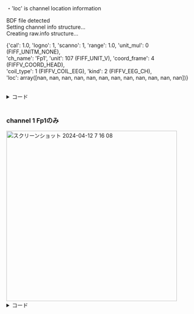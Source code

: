 



・'loc' is channel location information

BDF file detected  
Setting channel info structure...  
Creating raw.info structure...  

{'cal': 1.0, 'logno': 1, 'scanno': 1, 'range': 1.0, 'unit_mul': 0 (FIFF_UNITM_NONE),   
'ch_name': 'Fp1', 'unit': 107 (FIFF_UNIT_V), 'coord_frame': 4 (FIFFV_COORD_HEAD),   
'coil_type': 1 (FIFFV_COIL_EEG), 'kind': 2 (FIFFV_EEG_CH),   
'loc': array([nan, nan, nan, nan, nan, nan, nan, nan, nan, nan, nan, nan])}  

<br> 

<details><summary>コード</summary>  
  
```python
import mne

raw = mne.io.read_raw_bdf('/Users/ami/PycharmProjects/UCSD_pycharm/UCSD/DEAP_data/data_original/s10.bdf')

# channel Fp1, 'chs' is channel information
channel_positions = raw.info['chs'][0]
print(channel_positions)
```

</details>

<br> 


### channel 1 Fp1のみ

<img width="447" alt="スクリーンショット 2024-04-12 7 16 08" src="https://github.com/am-da/mTRF/assets/112613519/3f2e5c87-f890-4682-b233-09dd0bbe9e81">



<details><summary>コード</summary>  
  
```python

import mne
import numpy as np

raw = mne.io.read_raw_bdf('/Users/ami/PycharmProjects/UCSD_pycharm/UCSD/DEAP_data/data_original/s01.bdf', preload=True)
# 脳波のチャンネルのインデックスを指定
brain_channels = list(range(0, 32))

# 脳波のチャンネルのみを選択してデータを作成
raw_brain = raw.copy().pick_channels([raw.ch_names[i] for i in brain_channels])
print(raw_brain.ch_names)
raw_brain._data[:, 1:33] = 0


raw_brain.set_montage("biosemi32")

raw_brain.notch_filter(np.arange(50, 251, 50), filter_length='auto')

# デジタルフィルタリング
raw_brain.filter(1, 50, fir_design='firwin')

# ダウンサンプリング
raw_brain.resample(256)

print("raw._data[3]" ,raw_brain._data[3])


# ICA
# set up and fit the ICA
reject=dict(mag=4e-12, grad=4000e-13)
ica = mne.preprocessing.ICA(n_components= 2, random_state = 23, method='fastica')

picks_eeg = mne.pick_types(raw_brain.info, eeg = True)
ica.fit(raw_brain, picks = picks_eeg, reject=reject)
print("ica",ica)


ica.plot_components()



eog_index,scores=ica.find_bads_eog(raw_brain, ch_name= ['EXG1'])

print("eog_index",eog_index)
print("scores",scores)
ica.plot_scores(scores)

```

</details>




